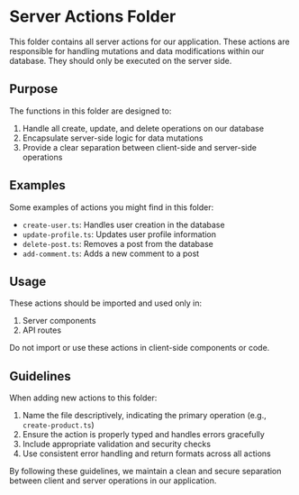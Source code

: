 # Server Actions Folder

This folder contains all server actions for our application. These actions are responsible for handling mutations and data modifications within our database. They should only be executed on the server side.

## Purpose

The functions in this folder are designed to:

1. Handle all create, update, and delete operations on our database
2. Encapsulate server-side logic for data mutations
3. Provide a clear separation between client-side and server-side operations

## Examples

Some examples of actions you might find in this folder:

- `create-user.ts`: Handles user creation in the database
- `update-profile.ts`: Updates user profile information
- `delete-post.ts`: Removes a post from the database
- `add-comment.ts`: Adds a new comment to a post

## Usage

These actions should be imported and used only in:

1. Server components
2. API routes

Do not import or use these actions in client-side components or code.

## Guidelines

When adding new actions to this folder:

1. Name the file descriptively, indicating the primary operation (e.g., `create-product.ts`)
2. Ensure the action is properly typed and handles errors gracefully
3. Include appropriate validation and security checks
4. Use consistent error handling and return formats across all actions

By following these guidelines, we maintain a clean and secure separation between client and server operations in our application.

